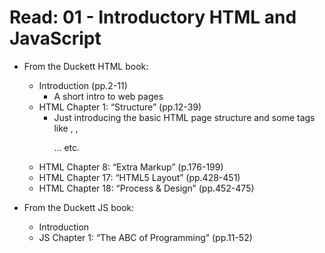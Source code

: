 # Read: 01 - Introductory HTML and JavaScript
* From the Duckett HTML book:
  - Introduction (pp.2-11)
    - A short intro to web pages
  - HTML Chapter 1: “Structure” (pp.12-39)
    - Just introducing the basic HTML page structure and some tags like <html>, <body>, <p>... etc. 
  - HTML Chapter 8: “Extra Markup” (p.176-199)
  - HTML Chapter 17: “HTML5 Layout” (pp.428-451)
  - HTML Chapter 18: “Process & Design” (pp.452-475)

* From the Duckett JS book:
  - Introduction
  - JS Chapter 1: “The ABC of Programming” (pp.11-52)

